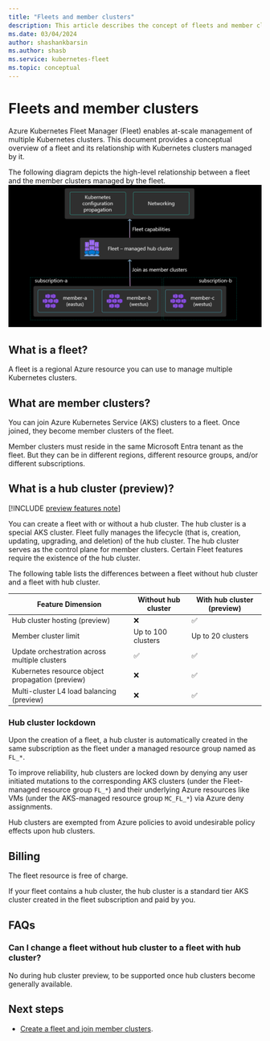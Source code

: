 ```yaml
---
title: "Fleets and member clusters"
description: This article describes the concept of fleets and member clusters.
ms.date: 03/04/2024
author: shashankbarsin
ms.author: shasb
ms.service: kubernetes-fleet
ms.topic: conceptual
---
```


# Fleets and member clusters

Azure Kubernetes Fleet Manager (Fleet) enables at-scale management of multiple Kubernetes clusters.
This document provides a conceptual overview of a fleet and its relationship with Kubernetes clusters managed by it.

The following diagram depicts the high-level relationship between a fleet and the member clusters managed by the fleet.
[ ![Diagram that shows relationship between Fleet and Azure Kubernetes Service clusters.](./media/conceptual-fleet-aks-relationship.png) ](./media/conceptual-fleet-aks-relationship.png#lightbox)

## What is a fleet?

A fleet is a regional Azure resource you can use to manage multiple Kubernetes clusters.

## What are member clusters?

You can join Azure Kubernetes Service (AKS) clusters to a fleet.
Once joined, they become member clusters of the fleet.

Member clusters must reside in the same Microsoft Entra tenant as the fleet. But they can be in different regions, different resource groups, and/or different subscriptions.

## What is a hub cluster (preview)?

[!INCLUDE [preview features note](./includes/preview/preview-callout.md)]

You can create a fleet with or without a hub cluster. The hub cluster is a special AKS cluster. Fleet fully manages the lifecycle (that is, creation, updating, upgrading, and deletion) of the hub cluster.
The hub cluster serves as the control plane for member clusters.
Certain Fleet features require the existence of the hub cluster.

The following table lists the differences between a fleet without hub cluster and a fleet with hub cluster.

| Feature Dimension | Without hub cluster | With hub cluster (preview) |
|-|-|-|
| Hub cluster hosting (preview) | :x: | :white_check_mark: |
| Member cluster limit | Up to 100 clusters | Up to 20 clusters |
| Update orchestration across multiple clusters | :white_check_mark: | :white_check_mark: |
| Kubernetes resource object propagation (preview) | :x: | :white_check_mark: |
| Multi-cluster L4 load balancing (preview) | :x: | :white_check_mark: |

### Hub cluster lockdown

Upon the creation of a fleet, a hub cluster is automatically created in the same subscription as the fleet under a managed resource group named as `FL_*`.

To improve reliability, hub clusters are locked down by denying any user initiated mutations to the corresponding AKS clusters (under the Fleet-managed resource group `FL_*`) and their underlying Azure resources like VMs (under the AKS-managed resource group `MC_FL_*`) via Azure deny assignments.

Hub clusters are exempted from Azure policies to avoid undesirable policy effects upon hub clusters.

## Billing

The fleet resource is free of charge.

If your fleet contains a hub cluster, the hub cluster is a standard tier AKS cluster created in the fleet subscription and paid by you.

## FAQs

### Can I change a fleet without hub cluster to a fleet with hub cluster?
No during hub cluster preview, to be supported once hub clusters become generally available.

## Next steps

* [Create a fleet and join member clusters](./quickstart-create-fleet-and-members.md).